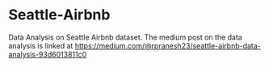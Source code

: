 # Seattle-Airbnb
Data Analysis on Seattle Airbnb dataset. The medium post on the data analysis is linked at https://medium.com/@rpranesh23/seattle-airbnb-data-analysis-93d6013811c0
